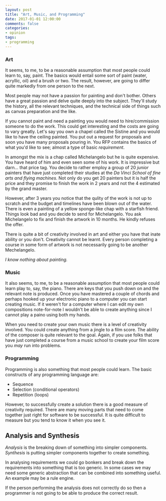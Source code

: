 ```yaml
---
layout: post
title: "Art, Music, and Programming"
date: 2017-01-01 12:00:00
comments: false
categories:
- opinion
tags:
- programming
---
```


### Art

It seems, to me, to be a reasonable assumption that most people could learn to, say, paint.  The basics would entail some sort of paint (water, acryllic, oil) and a brush or two.  The result, however, are going to differ quite markedly from one person to the next.  

Most people may not have a passion for painting and don't bother.  Others have a great passion and delve quite deeply into the subject.  They'll study the history, all the relevant techniques, and the technical side of things such as canvas preparation and the like.

If you cannot paint and need a painting you would need to hire/commission someone to do the work.  This could get interesting and the costs are going to vary greatly.  Let's say you own a chapel called the Sistine and you would like to have the ceiling painted.  You put out a request for proposals and soon you have many proposals pouring in.  You RFP contains the basics of what you'd like to see; almost a type of basic *requirement*.  

In amongst the mix is a chap called Michelangelo but he is quite expensive.  You have heard of him and even seen some of his work.  It is impressive but darn... that price tag.  You decide to rather employ a group of 20 *junior* painters that have just completed their studies at the *Da Vinci School of fine arts and flying machines*.  Not only do you get 20 painters but it is half the price and they promise to finish the work in 2 years and not the 4 estimated by the grand master.

However, after 3 years you notice that the qulity of the work is not up to scratch and the budget and timelines have been blown out of the water.  There is even a painting of a yellow sponge-like chap with a starfish friend.  Things look bad and you decide to send for Michelangelo.  You ask Michelangelo to fix and finish the artwork in 10 months.  He kindly refuses the offer.

There is quite a bit of creativity involved in art and either you have that inate ability or you don't.  Creativity cannot be learnt.  Every person completing a course in some form of artwork is not necessarily going to be another Mechelangelo.

*I know nothing about painting.*

### Music

It also seems, to me, to be a reasonable assumption that most people could learn play to, say, the piano.  There are keys that you push down on and the relevant note is produced.  Once you have mastered a couple of chords and perhaps hooked up your electronic piano to a computer you can start creating music.  If it weren't for a computer where I can edit my own compositions note-for-note I wouldn't be able to create anything since I cannot play a paino using both my hands.

When you need to create your own music there is a level of creativity involved.  You could create anything from a jingle to a film score.  The ability of the composer is quite relevant to the goal.  Again, if you use folks that have just completed a course from a music school to create your film score you *may* run into problems.

### Programming

Programming is also something that most people could learn.  The basic constructs of any programming language are:

- Sequence
- Selection (conditional operators)
- Repetition (loops)

However, to successfully create a solution there is a good measure of creativity required.  There are many moving parts that need to come together just right for software to be successful.  It is quite difficult to measure but you tend to know it when you see it.

## Analysis and Synthesis

*Analysis* is the breaking down of something into simpler components.  *Synthesis* is putting simpler components together to create something.

In analysing requirements we could go bonkers and break down the requirements into something that is too generic.  In some cases we may need some generic abstraction that can be combined into something useful.  An example may be a rule engine.

If the person performing the analysis does not correctly do so then a programmer is not going to be able to produce the correct result.


